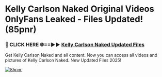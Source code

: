 # Kelly Carlson Naked Original Videos 0nlyFans Leaked - Files Updated! (85pnr)

<h3>🔴 CLICK HERE 🌐==►► <a href="https://tinyurl.com/yckcrads" rel="nofollow">Kelly Carlson Naked Updated Files</a></h3>

Get Kelly Carlson Naked and all content. Now you can access all videos and pictures of Kelly Carlson Naked. New Updated Files 2025!

[![85pnr](https://i.imgur.com/hpKpOFt.gif)](https://tinyurl.com/yckcrads)
